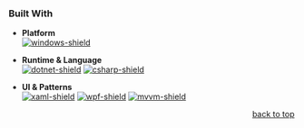 <a name="readme-top"></a>

### Built With
- **Platform**  
  [![windows-shield]][windows-link]

- **Runtime & Language**  
  [![dotnet-shield]][dotnet-link]
  [![csharp-shield]][csharp-link]

- **UI & Patterns**  
  [![xaml-shield]][xaml-link]
  [![wpf-shield]][wpf-link]
  [![mvvm-shield]][mvvm-link]



<p align="right"><a href="#readme-top">back to top</a></p>

<!-- MARKDOWN LINKS & IMAGES (https://www.markdownguide.org/basic-syntax/#reference-style-links) -->
[product-screenshot]: images/screenshot.png
[made-with-love-shield]: https://img.shields.io/badge/Made%20with-%E2%9D%A4-red?style=for-the-badge
[contributions-welcome-shield]: https://img.shields.io/badge/Contributions-Welcome-brightgreen?style=for-the-badge
[repo-status-shield]: https://img.shields.io/badge/Status-Active-success?style=for-the-badge
[dotnet-shield]: https://img.shields.io/badge/.NET%209-512BD4?style=for-the-badge
[windows-shield]: https://img.shields.io/badge/Windows-0078D6?style=for-the-badge
[visual-studio-shield]: https://img.shields.io/badge/Visual%20Studio%20-5C2D91?style=for-the-badge
[wpf-shield]: https://img.shields.io/badge/WPF-6A5ACD?style=for-the-badge
[xaml-shield]: https://img.shields.io/badge/XAML-0C54C2?style=for-the-badge
[csharp-shield]: https://img.shields.io/badge/C%23-239120?style=for-the-badge
[mvvm-shield]: https://img.shields.io/badge/MVVM-FF6F00?style=for-the-badge

[dotnet-link]: https://dotnet.microsoft.com/
[windows-link]: https://support.microsoft.com/en-us/welcometowindows
[visual-studio-link]: https://visualstudio.microsoft.com/
[wpf-link]: https://learn.microsoft.com/en-us/dotnet/desktop/wpf/
[xaml-link]: https://learn.microsoft.com/en-us/dotnet/desktop/wpf/xaml/
[csharp-link]: https://dotnet.microsoft.com/en-us/languages/csharp
[mvvm-link]: https://learn.microsoft.com/de-de/dotnet/architecture/maui/mvvm
